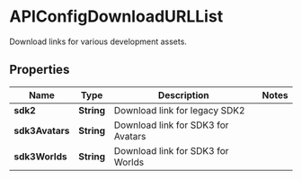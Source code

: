 

# APIConfigDownloadURLList

Download links for various development assets.

## Properties

| Name | Type | Description | Notes |
|------------ | ------------- | ------------- | -------------|
|**sdk2** | **String** | Download link for legacy SDK2 |  |
|**sdk3Avatars** | **String** | Download link for SDK3 for Avatars |  |
|**sdk3Worlds** | **String** | Download link for SDK3 for Worlds |  |



